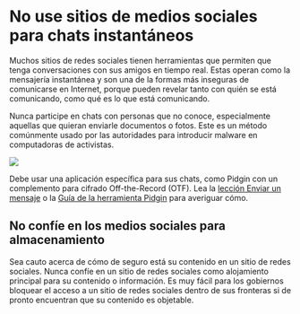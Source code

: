 [Title]: # (No confíe en sitios de medios sociales)
[Difficulty]: # (Principiante)
[Order]: # (0)

# No use sitios de medios sociales para chats instantáneos

Muchos sitios de redes sociales tienen herramientas que permiten que tenga conversaciones con sus amigos en tiempo real. Estas operan como la mensajería instantánea y son una de la formas más inseguras de comunicarse en Internet, porque pueden revelar tanto con quién se está comunicando, como qué es lo que está comunicando.

Nunca participe en chats con personas que no conoce, especialmente aquellas que quieran enviarle documentos o fotos. Este es un método comúnmente usado por las autoridades para introducir malware en computadoras de activistas.

![](socialb4.png)

Debe usar una aplicación específica para sus chats, como Pidgin con un complemento para cifrado Off-the-Record (OTF). Lea la [lección Enviar un mensaje](umbrella://lesson/sending-a-message) o la [Guía de la herramienta Pidgin](umbrella://lesson/pidgin) para averiguar cómo.

## No confíe en los medios sociales para almacenamiento

Sea cauto acerca de cómo de seguro está su contenido en un sitio de redes sociales. Nunca confíe en un sitio de redes sociales como alojamiento principal para su contenido o información. Es muy fácil para los gobiernos bloquear el acceso a un sitio de redes sociales dentro de sus fronteras si de pronto encuentran que su contenido es objetable.